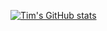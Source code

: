 [![Tim's GitHub stats](https://github-readme-stats.vercel.app/api?username=timf34)](https://github.com/anuraghazra/github-readme-stats)
